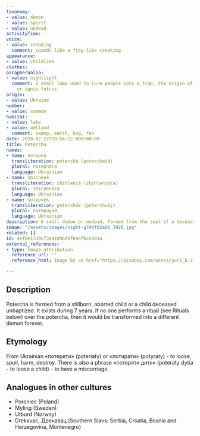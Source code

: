 ```yaml
---
taxonomy:
- value: demon
- value: spirit
- value: undead
activityTime: 
voice:
- value: croaking
  comment: sounds like a frog-like croaking
appearance:
- value: childlike
clothes: 
paraphernalia:
- value: nightlight
  comment: a small lamp used to lure people into a trap, the origin of will-o'-the-wisp
    or ignis fatuus
origin:
- value: Ukraine
number:
- value: common
habitat:
- value: lake
- value: wetland
  comment: swamp, marsh, bog, fen
date: 2020-02-22T10:54:12.000+00:00
title: Potercha
names:
- name: потерча́
  transliteration: poterchá (poterchatá)
  plural: потерча́та
  language: Ukrainian
- name: збігленя́
  transliteration: zbihleniá (zbihleniáta)
  plural: збігленя́та
  language: Ukrainian
- name: потерчу́к
  transliteration: poterchúk (poterchuký)
  plural: потерчуки́
  language: Ukrainian
description: A small demon or undead, formed from the soul of a deceased child
image: "/assets/images/night-g7d4fb2ad6_1920.jpg"
related: []
id: 4ef8e1739cf344109bdbf04efbce101a
external_references:
- type: Image attribution
  reference_url: ''
  reference_html: Image by <a href="https://pixabay.com/users/yuri_b-2216431/?utm_source=link-attribution&amp;utm_medium=referral&amp;utm_campaign=image&amp;utm_content=3078326">Yuri_B</a> from <a href="https://pixabay.com/?utm_source=link-attribution&amp;utm_medium=referral&amp;utm_campaign=image&amp;utm_content=3078326">Pixabay</a>

---
```

## Description

Potercha is formed from a stillborn, aborted child or a child deceased unbaptized. It exists during 7 years. If no one performs a ritual (see Rituals below) over the potercha, then it would be transformed into a different demon forever.

## Etymology

From Ukrainian «потеряти» (poteriaty) or «потирати» (potyraty) - to loose, spoil, harm, destroy. There is also a phrase «потеряти дитя» (poteraty dytia - to loose a child) - to have a miscarriage.

## Analogues in other cultures

* Poroniec (Poland)
* Myling (Sweden)
* Utburd (Norway)
* Drekavac, Дрекавац (Southern Slavs: Serbia, Croatia, Bosnia and Herzegovina, Montenegro)
